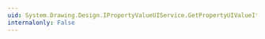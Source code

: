 ```yaml
---
uid: System.Drawing.Design.IPropertyValueUIService.GetPropertyUIValueItems(System.ComponentModel.ITypeDescriptorContext,System.ComponentModel.PropertyDescriptor)
internalonly: False
---
```

